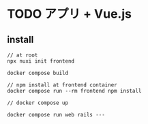 # TODO アプリ + Vue.js

## install
```
// at root
npx nuxi init frontend

docker compose build

// npm install at frontend container
docker compose run --rm frontend npm install

// docker compose up
```

```
docker compose run web rails ---
```

